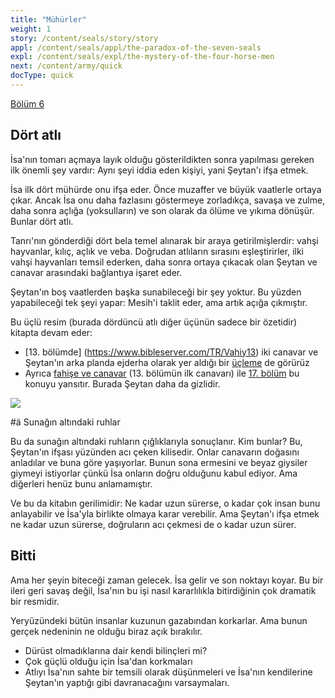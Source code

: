 ```yaml
---
title: "Mühürler"
weight: 1
story: /content/seals/story/story
appl: /content/seals/appl/the-paradox-of-the-seven-seals
expl: /content/seals/expl/the-mystery-of-the-four-horse-men
next: /content/army/quick
docType: quick
---
```



[Bölüm 6](https://www.bibleserver.com/TR/Vahiy6)

## Dört atlı

İsa'nın tomarı açmaya layık olduğu gösterildikten sonra yapılması gereken ilk önemli şey vardır: Aynı şeyi iddia eden kişiyi, yani Şeytan'ı ifşa etmek.

İsa ilk dört mühürde onu ifşa eder. Önce muzaffer ve büyük vaatlerle ortaya çıkar. Ancak İsa onu daha fazlasını göstermeye zorladıkça, savaşa ve zulme, daha sonra açlığa (yoksulların) ve son olarak da ölüme ve yıkıma dönüşür. Bunlar dört atlı.

Tanrı'nın gönderdiği dört bela temel alınarak bir araya getirilmişlerdir: vahşi hayvanlar, kılıç, açlık ve veba. Doğrudan atlıların sırasını eşleştirirler, ilki vahşi hayvanları temsil ederken, daha sonra ortaya çıkacak olan Şeytan ve canavar arasındaki bağlantıya işaret eder.

Şeytan'ın boş vaatlerden başka sunabileceği bir şey yoktur. Bu yüzden yapabileceği tek şeyi yapar: Mesih'i taklit eder, ama artık açığa çıkmıştır.

Bu üçlü resim (burada dördüncü atlı diğer üçünün sadece bir özetidir) kitapta devam eder:
- [13. bölümde] (https://www.bibleserver.com/TR/Vahiy13) iki canavar ve Şeytan'ın arka planda ejderha olarak yer aldığı bir [üçleme](/içerik/canavarlar/hızlı) de görürüz
- Ayrıca [fahişe ve canavar](/content/harlot/quick) (13. bölümün ilk canavarı) ile [17. bölüm](https://www.bibleserver.com/TR/Vahiy17) bu konuyu yansıtır. Burada Şeytan daha da gizlidir.

![](/images/trinity_en.jpg)

#ä Sunağın altındaki ruhlar

Bu da sunağın altındaki ruhların çığlıklarıyla sonuçlanır. Kim bunlar? Bu, Şeytan'ın ifşası yüzünden acı çeken kilisedir. Onlar canavarın doğasını anladılar ve buna göre yaşıyorlar. Bunun sona ermesini ve beyaz giysiler giymeyi istiyorlar çünkü İsa onların doğru olduğunu kabul ediyor. Ama diğerleri henüz bunu anlamamıştır. 

Ve bu da kitabın gerilimidir: Ne kadar uzun sürerse, o kadar çok insan bunu anlayabilir ve İsa'yla birlikte olmaya karar verebilir. Ama Şeytan'ı ifşa etmek ne kadar uzun sürerse, doğruların acı çekmesi de o kadar uzun sürer.

## Bitti

Ama her şeyin biteceği zaman gelecek. İsa gelir ve son noktayı koyar. Bu bir ileri geri savaş değil, İsa'nın bu işi nasıl kararlılıkla bitirdiğinin çok dramatik bir resmidir.

Yeryüzündeki bütün insanlar kuzunun gazabından korkarlar. Ama bunun gerçek nedeninin ne olduğu biraz açık bırakılır.
- Dürüst olmadıklarına dair kendi bilinçleri mi?
- Çok güçlü olduğu için İsa'dan korkmaları
- Atlıyı İsa'nın sahte bir temsili olarak düşünmeleri ve İsa'nın kendilerine Şeytan'ın yaptığı gibi davranacağını varsaymaları.